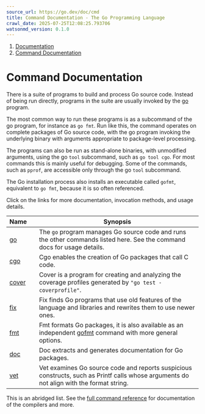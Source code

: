 ```yaml
---
source_url: https://go.dev/doc/cmd
title: Command Documentation - The Go Programming Language
crawl_date: 2025-07-25T12:08:25.793706
watsonmd_version: 0.1.0
---
```


1. [ Documentation ](/doc/)
  2. [ Command Documentation ](/doc/cmd)



# Command Documentation

There is a suite of programs to build and process Go source code. Instead of being run directly, programs in the suite are usually invoked by the [go](/cmd/go/) program. 

The most common way to run these programs is as a subcommand of the go program, for instance as `go fmt`. Run like this, the command operates on complete packages of Go source code, with the go program invoking the underlying binary with arguments appropriate to package-level processing. 

The programs can also be run as stand-alone binaries, with unmodified arguments, using the go `tool` subcommand, such as `go tool cgo`. For most commands this is mainly useful for debugging. Some of the commands, such as `pprof`, are accessible only through the go `tool` subcommand. 

The Go installation process also installs an executable called `gofmt`, equivalent to `go fmt`, because it is so often referenced. 

Click on the links for more documentation, invocation methods, and usage details. 

Name |  | Synopsis  
---|---|---  
[go](/cmd/go/) |  |  The `go` program manages Go source code and runs the other commands listed here. See the command docs for usage details.   
[cgo](/cmd/cgo/) |  | Cgo enables the creation of Go packages that call C code.  
[cover](/cmd/cover/) |  | Cover is a program for creating and analyzing the coverage profiles generated by `"go test -coverprofile"`.  
[fix](/cmd/fix/) |  | Fix finds Go programs that use old features of the language and libraries and rewrites them to use newer ones.  
[fmt](/cmd/gofmt/) |  | Fmt formats Go packages, it is also available as an independent [ gofmt](/cmd/gofmt/) command with more general options.  
[doc](/cmd/doc) |  | Doc extracts and generates documentation for Go packages.  
[vet](/cmd/vet/) |  | Vet examines Go source code and reports suspicious constructs, such as Printf calls whose arguments do not align with the format string.  
  
This is an abridged list. See the [full command reference](/cmd/) for documentation of the compilers and more.